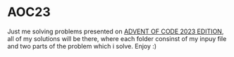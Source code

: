# AOC23
<p>Just me solving problems presented on <a href="https://adventofcode.com/2023">ADVENT OF CODE 2023 EDITION<a>, all of my solutions will be there, where each folder consinst of my inpuy file and two parts of the problem which i solve. Enjoy :)</p>
